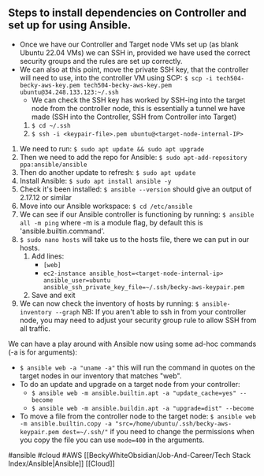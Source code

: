 ## Steps to install dependencies on Controller and set up for using Ansible.
- Once we have our Controller and Target node VMs set up (as blank Ubuntu 22.04 VMs) we can SSH in, provided we have used the correct security groups and the rules are set up correctly.
- We can also at this point, move the private SSH key, that the controller will need to use, into the controller VM using SCP: `$ scp -i tech504-becky-aws-key.pem tech504-becky-aws-key.pem ubuntu@34.248.133.123:~/.ssh` 
	- We can check the SSH key has worked by SSH-ing into the target node from the controller node, this is essentially a tunnel we have made (SSH into the Controller, SSH from Controller into Target)
	1. `$ cd ~/.ssh`
	2. `$ ssh -i <keypair-file>.pem ubuntu@<target-node-internal-IP>`

1. We need to run: `$ sudo apt update && sudo apt upgrade`
2. Then we need to add the repo for Ansible: `$ sudo apt-add-repository ppa:ansible/ansible`
3. Then do another update to refresh: `$ sudo apt update`
4. Install Ansible: `$ sudo apt install ansible -y`
5. Check it's been installed: `$ ansible --version` should give an output of 2.17.12 or similar
6. Move into our Ansible workspace: `$ cd /etc/ansible`
7. We can see if our Ansible controller is functioning by running: `$ ansible all -m ping` where -m is a module flag, by default this is 'ansible.builtin.command'.
8. `$ sudo nano hosts` will take us to the hosts file, there we can put in our hosts.
	1. Add lines:
		- `[web]`
		- `ec2-instance ansible_host=<target-node-internal-ip> ansible_user=ubuntu ansible_ssh_private_key_file=~/.ssh/becky-aws-keypair.pem`
	2. Save and exit
9. We can now check the inventory of hosts by running: `$ ansible-inventory --graph`
NB: If you aren't able to ssh in from your controller node, you may need to adjust your security group rule to allow SSH from all traffic.

We can have a play around with Ansible now using some ad-hoc commands (-a is for arguments):
- `$ ansible web -a "uname -a"` this will run the command in quotes on the target nodes in our inventory that matches "web". 
- To do an update and upgrade on a target node from your controller:
	- `$ ansible web -m ansible.builtin.apt -a "update_cache=yes" --become`
	- `$ ansible web -m ansible.buildin.apt -a "upgrade=dist" --become`
- To move a file from the controller node to the target node: `$ ansible web -m ansible.builtin.copy -a "src=/home/ubuntu/.ssh/becky-aws-keypair.pem dest=~/.ssh/"` if you need to change the permissions when you copy the file you can use `mode=400` in the arguments. 




#ansible #cloud #AWS [[BeckyWhiteObsidian/Job-And-Career/Tech Stack Index/Ansible|Ansible]] [[Cloud]] 